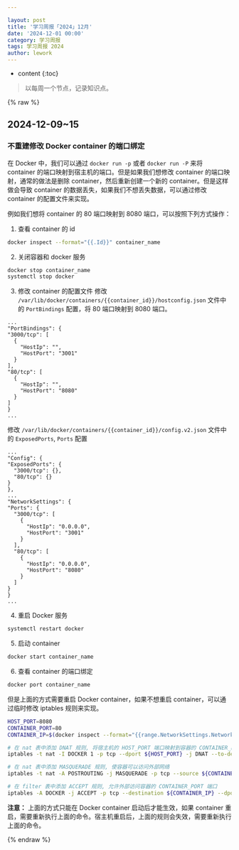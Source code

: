 ```yaml
---

layout: post
title: '学习周报「2024」12月'
date: '2024-12-01 00:00'
category: 学习周报
tags: 学习周报 2024
author: lework
---
```

* content
{:toc}

> 以每周一个节点，记录知识点。



{% raw %}


## 2024-12-09~15

### 不重建修改 Docker container 的端口绑定

在 Docker 中，我们可以通过 `docker run -p` 或者 `docker run -P` 来将 container 的端口映射到宿主机的端口。但是如果我们想修改 container 的端口映射，通常的做法是删除 container，然后重新创建一个新的 container。但是这样做会导致 container 的数据丢失，如果我们不想丢失数据，可以通过修改 container 的配置文件来实现。

例如我们想将 container 的 80 端口映射到 8080 端口，可以按照下列方式操作：

1. 查看 container 的 id
  ```bash
docker inspect --format="{{.Id}}" container_name
  ```
2. 关闭容器和 docker 服务
  ```bash
docker stop container_name
systemctl stop docker
  ```
3. 修改 container 的配置文件
  修改 `/var/lib/docker/containers/{{container_id}}/hostconfig.json` 文件中的 `PortBindings` 配置，将 80 端口映射到 8080 端口。
  ```
...
"PortBindings": {
  "3000/tcp": [
    {
      "HostIp": "",
      "HostPort": "3001"
    }
  ],
  "80/tcp": [
    {
      "HostIp": "",
      "HostPort": "8080"
    }
  ]
}
...
  ```
  修改 `/var/lib/docker/containers/{{container_id}}/config.v2.json` 文件中的 `ExposedPorts`, `Ports` 配置
  ```
...
"Config": {
  "ExposedPorts": {
    "3000/tcp": {},
    "80/tcp": {}
  }
},
...
"NetworkSettings": {
  "Ports": {
    "3000/tcp": [
      {
        "HostIp": "0.0.0.0",
        "HostPort": "3001"
      }
    ],
    "80/tcp": [
      {
        "HostIp": "0.0.0.0",
        "HostPort": "8080"
      }
    ]
  }
}
...
  ```
4. 重启 Docker 服务
  ```bash
systemctl restart docker
  ```
5. 启动 container
  ```bash
docker start container_name
  ```
6. 查看 container 的端口绑定
  ```bash
docker port container_name
  ```

但是上面的方式需要重启 Docker container，如果不想重启 container，可以通过临时修改 iptables 规则来实现。

  ```bash
HOST_PORT=8080
CONTAINER_PORT=80
CONTAINER_IP=$(docker inspect --format="{{range.NetworkSettings.Networks}}{{.IPAddress}}{{end}}" container_name)

# 在 nat 表中添加 DNAT 规则, 将宿主机的 HOST_PORT 端口映射到容器的 CONTAINER_PORT 端口
iptables -t nat -I DOCKER 1 -p tcp --dport ${HOST_PORT} -j DNAT --to-destination ${CONTAINER_IP}:${CONTAINER_PORT}

# 在 nat 表中添加 MASQUERADE 规则, 使容器可以访问外部网络
iptables -t nat -A POSTROUTING -j MASQUERADE -p tcp --source ${CONTAINER_IP} --destination ${CONTAINER_IP} --dport ${CONTAINER_PORT}

# 在 filter 表中添加 ACCEPT 规则, 允许外部访问容器的 CONTAINER_PORT 端口
iptables -A DOCKER -j ACCEPT -p tcp --destination ${CONTAINER_IP} --dport ${CONTAINER_PORT}
  ```

**注意：** 上面的方式只能在 Docker container 启动后才能生效，如果 container 重启，需要重新执行上面的命令。宿主机重启后，上面的规则会失效，需要重新执行上面的命令。

{% endraw %}
